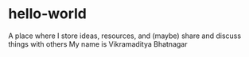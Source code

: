 # hello-world
 A place where I store ideas, resources, and (maybe) share and discuss things with others
 My name is Vikramaditya Bhatnagar
